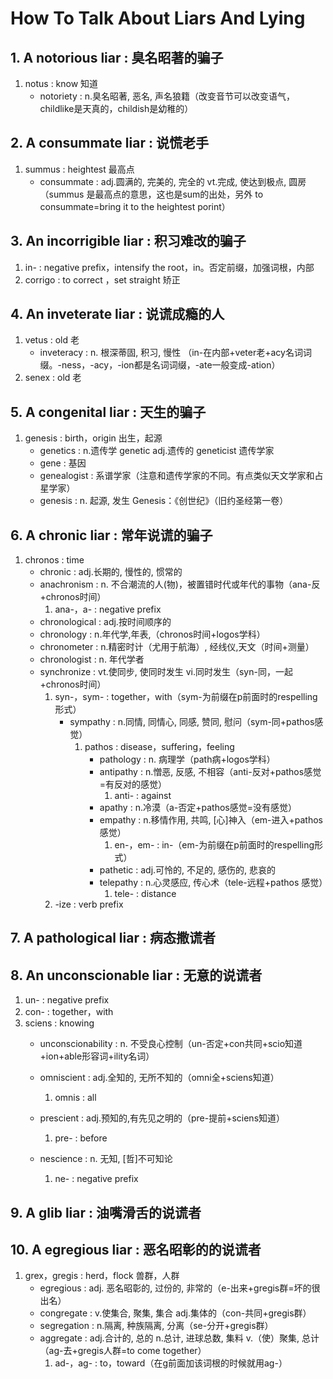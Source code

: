 # How To Talk About Liars And Lying

## 1. A notorious liar                 :     臭名昭著的骗子

1. notus              				:	know         知道
	- notoriety         			:	n.臭名昭著, 恶名, 声名狼籍（改变音节可以改变语气，childlike是天真的，childish是幼稚的）
		
## 2. A consummate liar                :    说慌老手

1. summus          					:	heightest  最高点
	- consummate  					:	adj.圆满的, 完美的, 完全的 vt.完成, 使达到极点, 圆房（summus 是最高点的意思，这也是sum的出处，另外 to consummate=bring it to the heightest porint）

## 3. An incorrigible liar             :     积习难改的骗子

1. in-                :		negative prefix，intensify the root，in。否定前缀，加强词根，内部
2. corrigo            :		to correct ，set straight   矫正

## 4. An inveterate liar               :     说谎成瘾的人

1. vetus              	: 	old 老
	- inveteracy 		:	n. 根深蒂固, 积习, 慢性 （in-在内部+veter老+acy名词词缀。-ness，-acy，-ion都是名词词缀，-ate一般变成-ation）
2. senex              	:	old 老


## 5. A congenital liar                 :     天生的骗子

1. genesis           				:	birth，origin       出生，起源	
	- genetics 						:	n.遗传学 genetic adj.遗传的 geneticist 遗传学家
	- gene 							:	基因
	- genealogist  					:	系谱学家（注意和遗传学家的不同。有点类似天文学家和占星学家）
	- genesis  						:	n. 起源, 发生 Genesis：《创世纪》（旧约圣经第一卷）

## 6. A chronic liar                   :     常年说谎的骗子

1. chronos              		:		time                               
	- chronic            		: 		adj.长期的, 慢性的, 惯常的
	- anachronism   			:		n. 不合潮流的人(物)，被置错时代或年代的事物（ana-反+chronos时间）
		1. ana-，a-             :		negative prefix                   
	- chronological 			:		adj.按时间顺序的
	- chronology    			:		n.年代学,年表,（chronos时间+logos学科）
	- chronometer 				:		n.精密时计（尤用于航海）, 经线仪,天文（时间+测量）
	- chronologist  			:		n. 年代学者
	- synchronize  				:		vt.使同步, 使同时发生 vi.同时发生（syn-同，一起+chronos时间）
		1. syn-，sym-         	:		together，with（sym-为前缀在p前面时的respelling形式）
			- sympathy    		:		n.同情, 同情心, 同感, 赞同, 慰问（sym-同+pathos感觉）
				1. pathos           :    disease，suffering，feeling
					- pathology 	:   n. 病理学（path病+logos学科）
					- antipathy    	:	n.憎恶, 反感, 不相容（anti-反对+pathos感觉=有反对的感觉）
						1. anti-  	:   against
					- apathy        :	n.冷漠（a-否定+pathos感觉=没有感觉）
					- empathy     	:	n.移情作用, 共鸣, [心]神入（em-进入+pathos感觉）
						1. en-，em- :   in-（em-为前缀在p前面时的respelling形式）
					- pathetic      :	adj.可怜的, 不足的, 感伤的, 悲哀的
					- telepathy    	:	n.心灵感应, 传心术（tele-远程+pathos 感觉）
						1. tele-    :   distance
		2. -ize                     : 	verb prefix

## 7. A pathological liar              :     病态撒谎者

## 8. An unconscionable liar           :     无意的说谎者

1. un-                       :      negative prefix
2. con-                    	 : 		together，with
3. sciens                    :      knowing
	- unconscionability    	 : 		n. 不受良心控制（un-否定+con共同+scio知道+ion+able形容词+ility名词）
	- omniscient             : 		adj.全知的, 无所不知的（omni全+sciens知道）
		1. omnis             :      all

	- prescient              : 		adj.预知的,有先见之明的（pre-提前+sciens知道）
		1. pre-              :      before
	- nescience              : 		n. 无知, [哲]不可知论
		1. ne-               :      negative prefix

## 9. A glib liar                      :     油嘴滑舌的说谎者

## 10. A egregious liar                :     恶名昭彰的的说谎者

1. grex，gregis               : 		herd，flock       兽群，人群  
	- egregious               : 	adj. 恶名昭彰的, 过份的, 非常的（e-出来+gregis群=坏的很出名）
	- congregate              : 	v.使集合, 聚集, 集合 adj.集体的（con-共同+gregis群）
	- segregation             : 	n.隔离, 种族隔离, 分离（se-分开+gregis群）
	- aggregate               : 	adj.合计的, 总的 n.总计, 进球总数, 集料 v.（使）聚集, 总计（ag-去+gregis人群=to come together）
		1. ad-，ag-           :			to，toward（在g前面加该词根的时候就用ag-）


